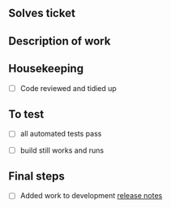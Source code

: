 Solves ticket
-------------

Description of work
-------------------

Housekeeping
------------
- [ ] Code reviewed and tidied up

To test
-------
- [ ] all automated tests pass
- [ ] build still works and runs


Final steps
-----------
- [ ] Added work to development [release notes](docs/release-notes-dev.md)

